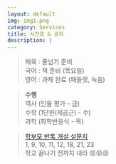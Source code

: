 ```yaml
---
layout: default
img: img1.png
category: Services
title: 시간표 & 공지
description: |
---
```

  
  > 체육 : 줄넘기 준비           
  > 국어 : 책 준비 (목요일)         
  > 영어 : 과제 완료 (패들렛, 녹음)         
     
  > **수행**      
  > 역사 (인물 평가 - 금)      
  > 수학 (1단원(제곱근) - 수)    
  > 과학 (화학반응식 - 목)      

  > <a href = "https://forms.gle/hAUZGe9o8KbfpddZ6">학부모 반톡 개설 설문지</a>     
  > 1, 9, 10, 11, 12, 18, 21, 23       
  > 학교 끝나기 전까지 내라 😡😡😡      
